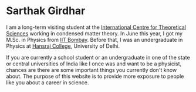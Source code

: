 # Sarthak Girdhar
I am a long-term visiting student at the [International Centre for Theoretical Sciences](https://www.icts.res.in/) working in condensed matter theory. In June this year, I got my M.Sc. in Physics from [IIT Bombay](https://www.phy.iitb.ac.in/). Before that, I was an undergraduate in Physics at [Hansraj College](https://www.hansrajcollege.ac.in/), University of Delhi.

If you are currently a school student or an undergraduate in one of the state or central universities of India like I once was and want to be a physicist, chances are there are some important things you currently don't know about. The purpose of this website is to provide more exposure to people like you about a career in science. 

